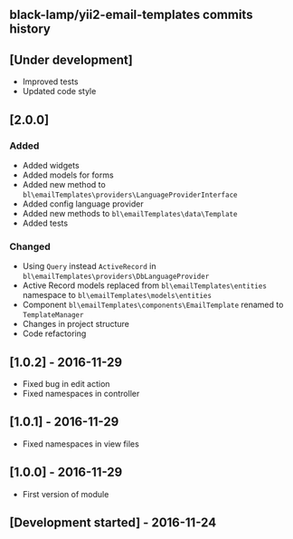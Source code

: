 black-lamp/yii2-email-templates commits history
------------------------------------------

## [Under development]
- Improved tests
- Updated code style

## [2.0.0]
### Added
- Added widgets
- Added models for forms
- Added new method to `bl\emailTemplates\providers\LanguageProviderInterface`
- Added config language provider
- Added new methods to `bl\emailTemplates\data\Template`
- Added tests

### Changed
- Using `Query` instead `ActiveRecord` in `bl\emailTemplates\providers\DbLanguageProvider`
- Active Record models replaced from `bl\emailTemplates\entities` namespace to `bl\emailTemplates\models\entities`
- Component `bl\emailTemplates\components\EmailTemplate` renamed to `TemplateManager`
- Changes in project structure
- Code refactoring

## [1.0.2] - 2016-11-29

- Fixed bug in edit action
- Fixed namespaces in controller

## [1.0.1] - 2016-11-29

- Fixed namespaces in view files

## [1.0.0] - 2016-11-29

- First version of module

## [Development started] - 2016-11-24